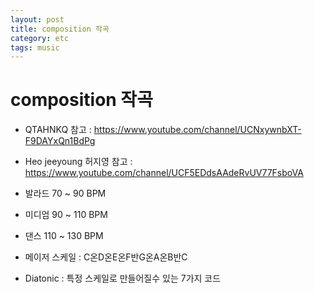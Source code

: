 ```yaml
---
layout: post
title: composition 작곡
category: etc
tags: music
---
```


# composition 작곡
* QTAHNKQ 참고 : https://www.youtube.com/channel/UCNxywnbXT-F9DAYxQn1BdPg
* Heo jeeyoung 허지영 참고 : https://www.youtube.com/channel/UCF5EDdsAAdeRvUV77FsboVA

* 발라드 70 ~ 90 BPM
* 미디엄 90 ~ 110 BPM
* 댄스 110 ~ 130 BPM

* 메이저 스케일 : C온D온E온F반G온A온B반C
* Diatonic : 특정 스케일로 만들어질수 있는 7가지 코드

